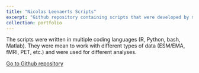 ```yaml
---
title: "Nicolas Leenaerts Scripts"
excerpt: "Github repository containing scripts that were developed by me for my research, but they can be used by anybody who thinks that they can help with their own research."
collection: portfolio
---
```


The scripts were written in multiple coding languages (R, Python, bash, Matlab). They were mean to work with different types of data (ESM/EMA, fMRI, PET, etc.) and were used for different analyses.

[Go to Github repository](https://github.com/nicolasleenaerts/Nicolas_Leenaerts_Scripts)
